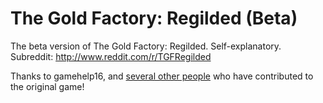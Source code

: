 The Gold Factory: Regilded (Beta)
==============
The beta version of The Gold Factory: Regilded. Self-explanatory.
Subreddit: http://www.reddit.com/r/TGFRegilded

Thanks to gamehelp16, and <a href='https://github.com/gamehelp16/thegoldfactory/graphs/contributors' target='_blank'>several other people</a> who have contributed to the original game!
